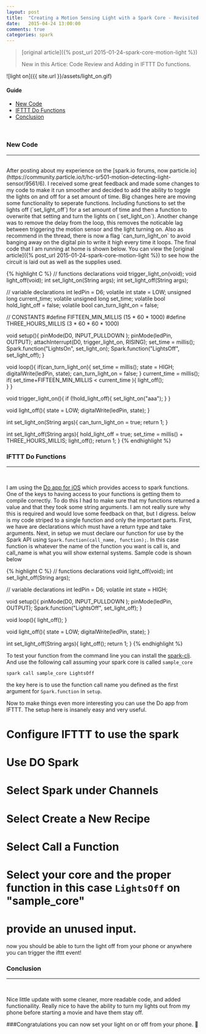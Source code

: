 ```yaml
---
layout: post
title:  "Creating a Motion Sensing Light with a Spark Core - Revisited with DO IFTTT integration"
date:   2015-04-24 13:00:00
comments: true
categories: spark
---
```


> [original article]({% post_url 2015-01-24-spark-core-motion-light %})
>
> New in this Artice: Code Review and Adding in IFTTT Do functions. 

![light on]({{ site.url }}/assets/light_on.gif)



#### Guide
* [New Code](#new_code)
* [IFTTT Do Functions](#do_func)
* [Conclusion](#conclusion)

<br>

### <a name="new_code">New Code</a>
--------------------------

<br>
After posting about my experience on the [spark.io forums, now particle.io](https://community.particle.io/t/hc-sr501-motion-detecting-light-sensor/9561/6). I received some great feedback and made some changes to my code to make it run smoother and decided to add the ability to toggle the lights on and off for a set amount of time. Big changes here are moving some functionality to seperate functions. Including functions to set the lights off (`set_light_off`) for a set amount of time and then a function to overwrite that setting and turn the lights on (`set_light_on`). Another change was to remove the delay from the loop, this removes the noticable lag between triggering the motion sensor and the light turning on. Also as recommend in the thread, there is now a flag `can_turn_light_on` to avoid banging away on the digital pin to write it high every time it loops. The final code that I am running at home is shown below. You can view the [original article]({% post_url 2015-01-24-spark-core-motion-light %}) to see how the circuit is laid out as well as the supplies used.

{% highlight C %}
// functions declarations
void trigger_light_on(void);
void light_off(void);
int set_light_on(String args);
int set_light_off(String args);

// variable declarations
int ledPin = D6;
volatile int state = LOW;
unsigned long current_time;
volatile unsigned long set_time;
volatile bool hold_light_off = false;
volatile bool can_turn_light_on = false;

// CONSTANTS
#define FIFTEEN_MIN_MILLIS (15 * 60 * 1000)
#define THREE_HOURS_MILLIS (3 * 60 * 60 * 1000)

void setup(){
  pinMode(D0, INPUT_PULLDOWN );
  pinMode(ledPin, OUTPUT);
  attachInterrupt(D0, trigger_light_on, RISING);
  set_time = millis(); 
  Spark.function("LightsOn", set_light_on);
  Spark.function("LightsOff", set_light_off);
}

void loop(){
  if(can_turn_light_on){
    set_time = millis();
    state = HIGH;
    digitalWrite(ledPin, state);
    can_turn_light_on = false;
  }
  current_time = millis();
  if( set_time+FIFTEEN_MIN_MILLIS < current_time ){
    light_off();   
  }
}

void trigger_light_on(){
  if (!hold_light_off){
    set_light_on("aaa");
  }
}

void light_off(){
  state = LOW;
  digitalWrite(ledPin, state);
}



int set_light_on(String args){
  can_turn_light_on = true;
  return 1;
}

int set_light_off(String args){
  hold_light_off = true;
  set_time = millis() + THREE_HOURS_MILLIS;
  light_off();
  return 1;
}
{% endhighlight %} 



### <a name="do_func">IFTTT Do Functions</a>
--------------------------

<br>

I am using the [Do app for iOS](https://ifttt.com/products) which provides access to spark functions. One of the keys to having access to your functions is getting them to compile correctly. To do this I had to make sure that my functions returned a value and that they took some string arguments. I am not really sure why this is required and would love some feedback on that, but I digress. below is my code striped to a single function and only the important parts. First, we have are declarations which must have a return type and take arguments. Next, in setup we must declare our function for use by the Spark API using `Spark.function(call_name, function);`. In this case function is whatever the name of the function you want is call is, and call_name is what you will show external systems. Sample code is shown below

{% highlight C %}
// functions declarations
void light_off(void);
int set_light_off(String args);

// variable declarations
int ledPin = D6;
volatile int state = HIGH;

void setup(){
  pinMode(D0, INPUT_PULLDOWN );
  pinMode(ledPin, OUTPUT);
  Spark.function("LightsOff", set_light_off);
}

void loop(){
  light_off();
}

void light_off(){
  state = LOW;
  digitalWrite(ledPin, state);
}

int set_light_off(String args){
  light_off();
  return 1;
}
{% endhighlight %} 

To test your function from the command line you can install the [spark-cli](https://github.com/spark/spark-cli). And use the following call assuming your spark core is called `sample_core`

`spark call sample_core LightsOff`

the key here is to use the function call name you defined as the first argument for `Spark.function` in `setup`.

Now to make things even more interesting you can use the Do app from IFTTT. The setup here is insanely easy and very useful.

# Configure IFTTT to use the spark 
# Use DO Spark
# Select Spark under Channels
# Select Create a New Recipe
# Select Call a Function
# Select your core and the proper function in this case `LightsOff` on "sample_core"
# provide an unused input.

now you should be able to turn the light off from your phone or anywhere you can trigger the ifttt event!


### <a name="conclusion">Conclusion</a>
--------------------------

<br>

Nice little update with some cleaner, more readable code, and added functionaility. Really nice to have the ability to turn my lights out from my phone before starting a movie and have them stay off.  

###Congratulations you can now set your light on or off from your phone. 🍻 

